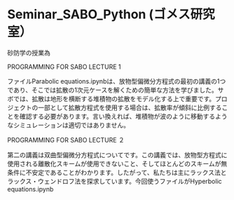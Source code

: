 # Seminar_SABO_Python (ゴメス研究室）
砂防学の授業為

PROGRAMMING FOR SABO LECTURE 1

ファイルParabolic equations.ipynbは、放物型偏微分方程式の最初の講義の1つであり、そこでは拡散の1次元ケースを解くための簡単な方法を学びました。サボでは、拡散は地形を横断する堆積物の拡散をモデル化する上で重要です。プロジェクトの一部として拡散方程式を使用する場合は、拡散率が傾斜に比例することを確認する必要があります。言い換えれば、堆積物が波のように移動するようなシミュレーションは適切ではありません。

PROGRAMMING FOR SABO LECTURE ２

第二の講義は双曲型偏微分方程式についてです。この講義では、放物型方程式に使用される離散化スキームが使用できないこと、そしてほとんどのスキームが無条件に不安定であることがわかります。したがって、私たちは主にラックス法とラックス・ウェンドロフ法を探求しています。今回使うファイルがHyperbolic equations.ipynb
